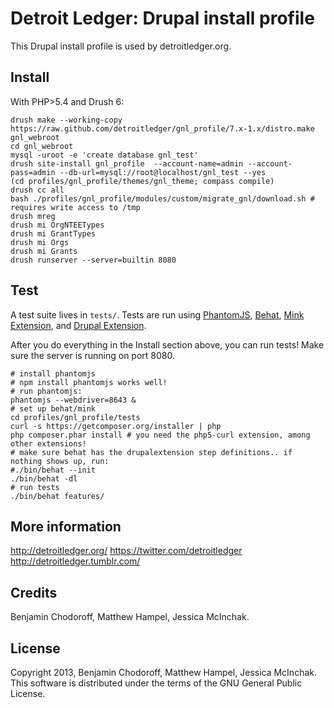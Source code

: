 Detroit Ledger: Drupal install profile
======================================

This Drupal install profile is used by detroitledger.org.

Install
-------

With PHP>5.4 and Drush 6:

```
drush make --working-copy https://raw.github.com/detroitledger/gnl_profile/7.x-1.x/distro.make gnl_webroot
cd gnl_webroot
mysql -uroot -e 'create database gnl_test'
drush site-install gnl_profile  --account-name=admin --account-pass=admin --db-url=mysql://root@localhost/gnl_test --yes
(cd profiles/gnl_profile/themes/gnl_theme; compass compile)
drush cc all
bash ./profiles/gnl_profile/modules/custom/migrate_gnl/download.sh # requires write access to /tmp
drush mreg
drush mi OrgNTEETypes
drush mi GrantTypes
drush mi Orgs
drush mi Grants
drush runserver --server=builtin 8080
```

Test
----

A test suite lives in `tests/`. Tests are run using [PhantomJS](http://phantomjs.org/), [Behat](http://behat.org), [Mink Extension](http://extensions.behat.org/mink/), and [Drupal Extension](https://github.com/jhedstrom/drupalextension).

After you do everything in the Install section above, you can run tests! Make sure the server is running on port 8080.

```
# install phantomjs
# npm install phantomjs works well!
# run phantomjs:
phantomjs --webdriver=8643 &
# set up behat/mink
cd profiles/gnl_profile/tests
curl -s https://getcomposer.org/installer | php
php composer.phar install # you need the php5-curl extension, among other extensions!
# make sure behat has the drupalextension step definitions.. if nothing shows up, run:
#./bin/behat --init
./bin/behat -dl
# run tests
./bin/behat features/
```

More information
----------------

http://detroitledger.org/
https://twitter.com/detroitledger
http://detroitledger.tumblr.com/

Credits
-------

Benjamin Chodoroff, Matthew Hampel, Jessica McInchak.

License
-------

Copyright 2013, Benjamin Chodoroff, Matthew Hampel, Jessica McInchak. This software is distributed under the terms of the GNU General Public License.
